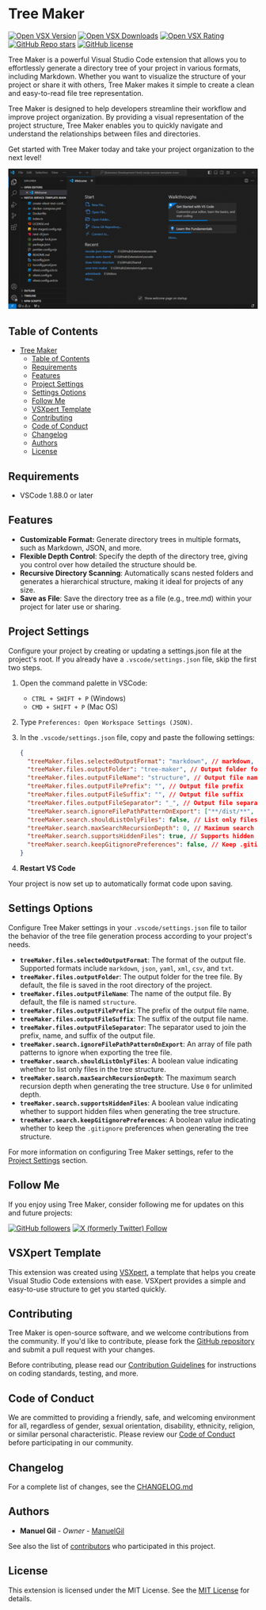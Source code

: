 # Tree Maker

[![Open VSX Version](https://img.shields.io/open-vsx/v/imgildev/ovsx-tree-maker?style=for-the-badge)](https://open-vsx.org/extension/imgildev/ovsx-tree-maker)
[![Open VSX Downloads](https://img.shields.io/open-vsx/dt/imgildev/ovsx-tree-maker?style=for-the-badge)](https://open-vsx.org/extension/imgildev/ovsx-tree-maker)
[![Open VSX Rating](https://img.shields.io/open-vsx/rating/imgildev/ovsx-tree-maker?style=for-the-badge)](https://open-vsx.org/extension/imgildev/ovsx-tree-maker/reviews)
[![GitHub Repo stars](https://img.shields.io/github/stars/ManuelGil/ovsx-tree-maker?style=for-the-badge&logo=github)](https://github.com/ManuelGil/ovsx-tree-maker)
[![GitHub license](https://img.shields.io/github/license/ManuelGil/ovsx-tree-maker?style=for-the-badge&logo=github)](https://github.com/ManuelGil/ovsx-tree-maker/blob/main/LICENSE)

Tree Maker is a powerful Visual Studio Code extension that allows you to effortlessly generate a directory tree of your project in various formats, including Markdown. Whether you want to visualize the structure of your project or share it with others, Tree Maker makes it simple to create a clean and easy-to-read file tree representation.

Tree Maker is designed to help developers streamline their workflow and improve project organization. By providing a visual representation of the project structure, Tree Maker enables you to quickly navigate and understand the relationships between files and directories.

Get started with Tree Maker today and take your project organization to the next level!

![Tree Maker](https://raw.githubusercontent.com/ManuelGil/ovsx-tree-maker/main/images/tree-maker.gif)

## Table of Contents

- [Tree Maker](#tree-maker)
  - [Table of Contents](#table-of-contents)
  - [Requirements](#requirements)
  - [Features](#features)
  - [Project Settings](#project-settings)
  - [Settings Options](#settings-options)
  - [Follow Me](#follow-me)
  - [VSXpert Template](#vsxpert-template)
  - [Contributing](#contributing)
  - [Code of Conduct](#code-of-conduct)
  - [Changelog](#changelog)
  - [Authors](#authors)
  - [License](#license)

## Requirements

- VSCode 1.88.0 or later

## Features

- **Customizable Format:** Generate directory trees in multiple formats, such as Markdown, JSON, and more.
- **Flexible Depth Control**: Specify the depth of the directory tree, giving you control over how detailed the structure should be.
- **Recursive Directory Scanning**: Automatically scans nested folders and generates a hierarchical structure, making it ideal for projects of any size.
- **Save as File**: Save the directory tree as a file (e.g., tree.md) within your project for later use or sharing.

## Project Settings

Configure your project by creating or updating a settings.json file at the project's root. If you already have a `.vscode/settings.json` file, skip the first two steps.

1. Open the command palette in VSCode:

   - `CTRL + SHIFT + P` (Windows)
   - `CMD + SHIFT + P` (Mac OS)

2. Type `Preferences: Open Workspace Settings (JSON)`.

3. In the `.vscode/settings.json` file, copy and paste the following settings:

    ```json
    {
      "treeMaker.files.selectedOutputFormat": "markdown", // markdown, json, yaml, xml, csv, txt
      "treeMaker.files.outputFolder": "tree-maker", // Output folder for the tree file
      "treeMaker.files.outputFileName": "structure", // Output file name
      "treeMaker.files.outputFilePrefix": "", // Output file prefix
      "treeMaker.files.outputFileSuffix": "", // Output file suffix
      "treeMaker.files.outputFileSeparator": "_", // Output file separator
      "treeMaker.search.ignoreFilePathPatternOnExport": ["**/dist/**", "**/tree-maker/**"], // Ignore file path patterns
      "treeMaker.search.shouldListOnlyFiles": false, // List only files
      "treeMaker.search.maxSearchRecursionDepth": 0, // Maximum search recursion depth. 0 for unlimited
      "treeMaker.search.supportsHiddenFiles": true, // Supports hidden files
      "treeMaker.search.keepGitignorePreferences": false, // Keep .gitignore preferences
    }
    ```

4. **Restart VS Code**

Your project is now set up to automatically format code upon saving.

## Settings Options

Configure Tree Maker settings in your `.vscode/settings.json` file to tailor the behavior of the tree file generation process according to your project's needs.

- **`treeMaker.files.selectedOutputFormat`**: The format of the output file. Supported formats include `markdown`, `json`, `yaml`, `xml`, `csv`, and `txt`.
- **`treeMaker.files.outputFolder`**: The output folder for the tree file. By default, the file is saved in the root directory of the project.
- **`treeMaker.files.outputFileName`**: The name of the output file. By default, the file is named `structure`.
- **`treeMaker.files.outputFilePrefix`**: The prefix of the output file name.
- **`treeMaker.files.outputFileSuffix`**: The suffix of the output file name.
- **`treeMaker.files.outputFileSeparator`**: The separator used to join the prefix, name, and suffix of the output file.
- **`treeMaker.search.ignoreFilePathPatternOnExport`**: An array of file path patterns to ignore when exporting the tree file.
- **`treeMaker.search.shouldListOnlyFiles`**: A boolean value indicating whether to list only files in the tree structure.
- **`treeMaker.search.maxSearchRecursionDepth`**: The maximum search recursion depth when generating the tree structure. Use `0` for unlimited depth.
- **`treeMaker.search.supportsHiddenFiles`**: A boolean value indicating whether to support hidden files when generating the tree structure.
- **`treeMaker.search.keepGitignorePreferences`**: A boolean value indicating whether to keep the `.gitignore` preferences when generating the tree structure.

For more information on configuring Tree Maker settings, refer to the [Project Settings](#project-settings) section.

## Follow Me

If you enjoy using Tree Maker, consider following me for updates on this and future projects:

[![GitHub followers](https://img.shields.io/github/followers/ManuelGil?style=for-the-badge&logo=github)](https://github.com/ManuelGil)
[![X (formerly Twitter) Follow](https://img.shields.io/twitter/follow/imgildev?style=for-the-badge&logo=x)](https://twitter.com/imgildev)

## VSXpert Template

This extension was created using [VSXpert](https://vsxpert.com), a template that helps you create Visual Studio Code extensions with ease. VSXpert provides a simple and easy-to-use structure to get you started quickly.

## Contributing

Tree Maker is open-source software, and we welcome contributions from the community. If you'd like to contribute, please fork the [GitHub repository](https://github.com/ManuelGil/ovsx-tree-maker) and submit a pull request with your changes.

Before contributing, please read our [Contribution Guidelines](./CONTRIBUTING.md) for instructions on coding standards, testing, and more.

## Code of Conduct

We are committed to providing a friendly, safe, and welcoming environment for all, regardless of gender, sexual orientation, disability, ethnicity, religion, or similar personal characteristic. Please review our [Code of Conduct](./CODE_OF_CONDUCT.md) before participating in our community.

## Changelog

For a complete list of changes, see the [CHANGELOG.md](./CHANGELOG.md)

## Authors

- **Manuel Gil** - _Owner_ - [ManuelGil](https://github.com/ManuelGil)

See also the list of [contributors](https://github.com/ManuelGil/ovsx-tree-maker/contributors) who participated in this project.

## License

This extension is licensed under the MIT License. See the [MIT License](https://opensource.org/licenses/MIT) for details.
